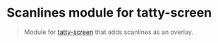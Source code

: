 # Scanlines module for tatty-screen

> Module for [tatty-screen](https://github.com/mattstyles/tatty-screen) that adds scanlines as an overlay.

